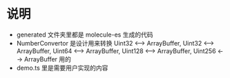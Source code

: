 # 说明

- generated 文件夹里都是 molecule-es 生成的代码
- NumberConvertor 是设计用来转换 Uint32 <--> ArrayBuffer, Uint32 <--> ArrayBuffer, Uint64 <--> ArrayBuffer, Uint128 <--> ArrayBuffer, Uint256 <--> ArrayBuffer 用的
- demo.ts 里是需要用户实现的内容